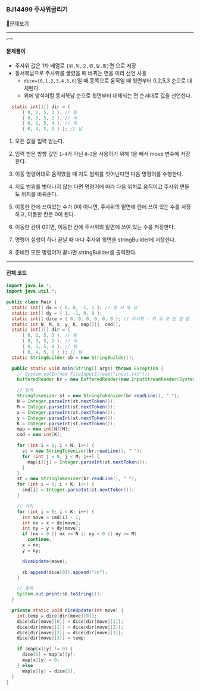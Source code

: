 ### BJ14499 주사위굴리기

[📁문제보기](https://www.acmicpc.net/problem/14499)

---

<img src="https://user-images.githubusercontent.com/83412032/229324434-cb4a5737-2619-48ad-87db-df4c16d22c4e.png" alt="image" style="zoom:33%;" />

#### 문제풀이

- 주사위 값은 1차 배열로 `{위,뒤,오,왼,앞,밑}`면 으로 저장
- 동서북남으로 주사위를 굴렸을 때 바뀌는 면을 미리 선언 사용
  - `dice={0,1,2,3,4,5,6}`일 때 동쪽으로 움직일 때 윗면부터 0,2,5,3 순으로 대체된다.
  - 위에 방식처럼 동서북남 순으로 윗면부터 대체되는 면 순서대로 값을 선언한다.

```java
  static int[][] dir = {
      { 0, 2, 5, 3 }, // 동
      { 0, 3, 5, 2 }, // 서
      { 0, 1, 5, 4 }, // 북
      { 0, 4, 5, 1 } }; // 남
```

1. 모든 값을 입력 받는다.
2. 입력 받은 방향 값인 `1~4`가 아닌 `0~3`을 사용하기 위해 1을 빼서 move 변수에 저장한다.
3. 이동 명령어대로 움직였을 때 지도 범위를 벗어난다면 다음 명령어를 수행한다.
4. 지도 범위를 벗어나지 않는 다면  명령어에 따라 다음 위치로 움직이고 주사위 면들도 위치를 바꿔준다.
5. 이동한 칸에 쓰여있는 수가 0이 아니면, 주사위의 밑면에 칸에 쓰여 있는 수를 저장하고, 이동한 칸은 0이 된다.
6. 이동한 칸이 0이면, 이동한 칸에 주사위의 밑면에 쓰여 있는 수를 저장한다.
7.  명령어 실행이 하나 끝날 때 마다 주사위 윗면을 stringBuilder에 저장한다.

8. 준비한 모든 명령어가 끝나면 stringBuilder를 출력한다.

---

#### 전체 코드

```java
import java.io.*;
import java.util.*;

public class Main {
  static int[] dx = { 0, 0, -1, 1 }; // 동 서 북 남
  static int[] dy = { 1, -1, 0, 0 };
  static int[] dice = { 0, 0, 0, 0, 0, 0 }; // 주사위 - 위 뒤 오 왼 앞 밑
  static int N, M, x, y, K, map[][], cmd[];
  static int[][] dir = {
      { 0, 2, 5, 3 }, // 동
      { 0, 3, 5, 2 }, // 서
      { 0, 1, 5, 4 }, // 북
      { 0, 4, 5, 1 } }; // 남
  static StringBuilder sb = new StringBuilder();

  public static void main(String[] args) throws Exception {
    // System.setIn(new FileInputStream("input.txt"));
    BufferedReader br = new BufferedReader(new InputStreamReader(System.in));

    // 입력
    StringTokenizer st = new StringTokenizer(br.readLine(), " ");
    N = Integer.parseInt(st.nextToken());
    M = Integer.parseInt(st.nextToken());
    x = Integer.parseInt(st.nextToken());
    y = Integer.parseInt(st.nextToken());
    K = Integer.parseInt(st.nextToken());
    map = new int[N][M];
    cmd = new int[K];

    for (int i = 0; i < N; i++) {
      st = new StringTokenizer(br.readLine(), " ");
      for (int j = 0; j < M; j++) {
        map[i][j] = Integer.parseInt(st.nextToken());
      }
    }
    st = new StringTokenizer(br.readLine(), " ");
    for (int i = 0; i < K; i++) {
      cmd[i] = Integer.parseInt(st.nextToken());
    }

    // 처리
    for (int i = 0; i < K; i++) {
      int move = cmd[i] - 1;
      int nx = x + dx[move];
      int ny = y + dy[move];
      if (nx < 0 || nx >= N || ny < 0 || ny >= M)
        continue;
      x = nx;
      y = ny;

      diceUpdate(move);

      sb.append(dice[0]).append("\n");
    }

    // 출력
    System.out.print(sb.toString());
  }

  private static void diceUpdate(int move) {
    int temp = dice[dir[move][0]];
    dice[dir[move][0]] = dice[dir[move][1]];
    dice[dir[move][1]] = dice[dir[move][2]];
    dice[dir[move][2]] = dice[dir[move][3]];
    dice[dir[move][3]] = temp;

    if (map[x][y] != 0) {
      dice[5] = map[x][y];
      map[x][y] = 0;
    } else
      map[x][y] = dice[5];
  }
}

```

